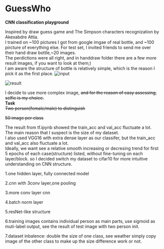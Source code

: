 # GuessWho
**CNN classification playground**

Inspired by draw guess game and The Simpson characters recognization by Akexabdre Attia.<br/>
I trained on ~100 pictures I got from google imgae of real bottle, and ~100 pircture of everything else. For test set, I invited friends to send me over their hand draw bottle,~20 images.<br/>
The perdictions were all right, and in handdraw folder there are a few more result images, if you want to look at them;)<br/>
I am aware the structure of bottle is relatively simple, which is the reason I pick it as the first place.
![input](https://github.com/minibutterbread/guesswho/blob/master/handdraw/IMG_0195.jpg)

![result](https://github.com/minibutterbread/guesswho/blob/master/handdraw/IMG_0196.jpg)



I decide to use more complex image, <del>and for the reason of easy assessing, selfie is my choice.<br/></del>
**Task**<br/>
<del>Two person(female/male) to distinguish</del>

<del>50 image per class</del>

The result from tf.ipynb showed the train_acc and val_acc fluctuate a lot. The main reason that I suspect is the size of my dataset.<br/>
I also used VGG16 with extra dense layer as our classifer, but the train_acc and val_acc also fluctuate a lot.<br/>
Ideally, we want see a relative smooth increasing or decresing trend for first 5 epochs of each case(structure) listed, without fine-tuning on each layer/block. so I decided switch my dataset to cifar10 for more intuitive understanding on CNN structure.<br/>

1.one hidden layer, fully connected model

2.cnn with 3conv layer,one pooling

3.more conv layer cnn

4.batch norm layer

5.resNet-like structure


6.training images contains individual person as main parts, use sigmoid as muti-label output, see the result of test image with two person init.

7.dataset inbalence: double the size of one class, see weather simply copy image of the other class to make up the size difference work or not.
